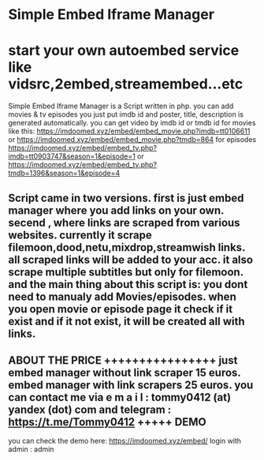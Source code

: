 # Simple Embed Iframe Manager
# start your own autoembed service like vidsrc,2embed,streamembed...etc
Simple Embed Iframe Manager is a Script written in php.
you can add movies & tv episodes
you just put imdb id and poster, title, description is generated automatically.
you can get video by imdb id or tmdb id for movies like this:
https://imdoomed.xyz/embed/embed_movie.php?imdb=tt0106611
or
https://imdoomed.xyz/embed/embed_movie.php?tmdb=864
for episodes
https://imdoomed.xyz/embed/embed_tv.php?imdb=tt0903747&season=1&episode=1
or
https://imdoomed.xyz/embed/embed_tv.php?tmdb=1396&season=1&episode=4

Script came in two versions. first is just embed manager where you add links on your own.
secend , where links are scraped from various websites.
currently it scrape filemoon,dood,netu,mixdrop,streamwish links.
all scraped links will be added to your acc.
it also scrape multiple subtitles but only for filemoon.
and the main thing about this script is: you dont need to manualy add Movies/episodes. when you open movie or episode page it check if it exist
and if it not exist, it will be created all with links.
----------------
ABOUT THE PRICE
++++++++++++++++
just embed manager without link scraper 15 euros.
embed manager with link scrapers 25 euros.
you can contact me via e m a i l : tommy0412 (at) yandex (dot) com
and telegram : https://t.me/Tommy0412
+++++
DEMO
-----
you can check the demo here: https://imdoomed.xyz/embed/
login with admin : admin
